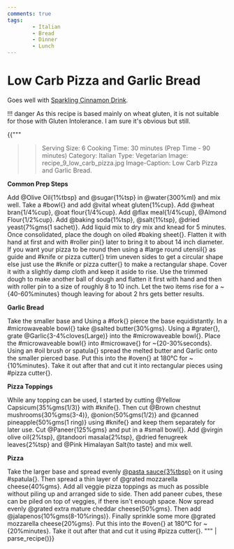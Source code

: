 ```yaml
---
comments: true
tags:
        - Italian
        - Bread
        - Dinner
        - Lunch
---
```


# Low Carb Pizza and Garlic Bread

Goes well with [Sparkling Cinnamon Drink](../Drinks/recipe_1_sparkling_cinnamon.md).

!!! danger
    As this recipe is based mainly on wheat gluten, it is not suitable for those with Gluten Intolerance. I am sure it's obvious but still.

{{"""
>> Serving Size:  6
>> Cooking Time: 30 minutes (Prep Time - 90 minutes)
>> Category: Italian
>> Type: Vegetarian
>> Image: recipe_9_low_carb_pizza.jpg
>> Image-Caption: Low Carb Pizza and Garlic Bread.

**Common Prep Steps**

Add @Olive Oil{1%tbsp} and @sugar{1%tsp} in @water{300%ml} and mix well.
Take a #bowl{} and add @vital wheat gluten{1%cup}.
Add @wheat bran{1/4%cup}, @oat flour{1/4%cup}.
Add @flax meal{1/4%cup}, @Almond Flour{1/2%cup}.
Add @baking soda{1%tsp}, @salt{1%tsp}, @dried yeast{7%gms(1 sachet)}.
Add liquid mix to dry mix and knead for 5 minutes.
Once consolidated, place the dough on oiled #baking sheet{}.
Flatten it with hand at first and with #roller pin{} later to bring it to about 14 inch diameter. 
If you want your pizza to be round then using a #large round utensil{} as guide and #knife or pizza cutter{} trim uneven sides to get a circular shape else just use the #knife or pizza cutter{} to make a rectangular shape.
Cover it with a slightly damp cloth and keep it aside to rise.
Use the trimmed dough to make another ball of dough and flatten it first with hand and then with roller pin to a size of roughly 8 to 10 inch.
Let the two items rise for a ~{40-60%minutes} though leaving for about 2 hrs gets better results.

**Garlic Bread**

Take the smaller base and Using a #fork{} pierce the base equidistantly.
In a #microwaveable bowl{} take @salted butter{30%gms}.
Using a #grater{}, grate @Garlic{3-4%cloves(Large)} into the #microwaveable bowl{}.
Place the #microwaveable bowl{} into #microwave{} for ~{20-30%seconds}.
Using an #oil brush or spatula{} spread the melted butter and Garlic onto the smaller pierced base.
Put this into the #oven{} at 180°C for ~{10%minutes}.
Take it out after that and cut it into rectangular pieces using #pizza cutter{}.

**Pizza  Toppings**

While any topping can be used, I started by cutting @Yellow Capsicum{35%gms(1/3)} with #knife{}.
Then cut @Brown chestnut mushrooms{30%gms(3-4)}, @onion{50%gms(1/2)} and @canned pineapple{50%gms(1 ring)} using #knife{} and keep them separately for later use.
Cut @Paneer{125%gms} and put in a #small bowl{}.
Add @virgin olive oil{2%tsp}, @tandoori masala{2%tsp}, @dried fenugreek leaves{2%tsp} and @Pink Himalayan Salt{to taste} and mix well.

**Pizza**

Take the larger base and spread evenly [@pasta sauce{3%tbsp}](https://kutt.it/pesto-sauce) on it using #spatula{}.
Then spread a thin layer of @grated mozzarella cheese{40%gms}.
Add all veggie pizza toppings as much as possible without piling up and arranged side to side.
Then add paneer cubes, these can be piled on top of veggies, if there isn't enough space.
Now spread evenly @grated extra mature cheddar cheese{50%gms}.
Then add @jalapenos{10%gms(8-10%rings)}.
Finally sprinkle some more @grated mozzarella cheese{20%gms}.
Put this into the #oven{} at 180°C for ~{20%minutes}.
Take it out after that and cut it using #pizza cutter{}.
""" | parse_recipe()}}
